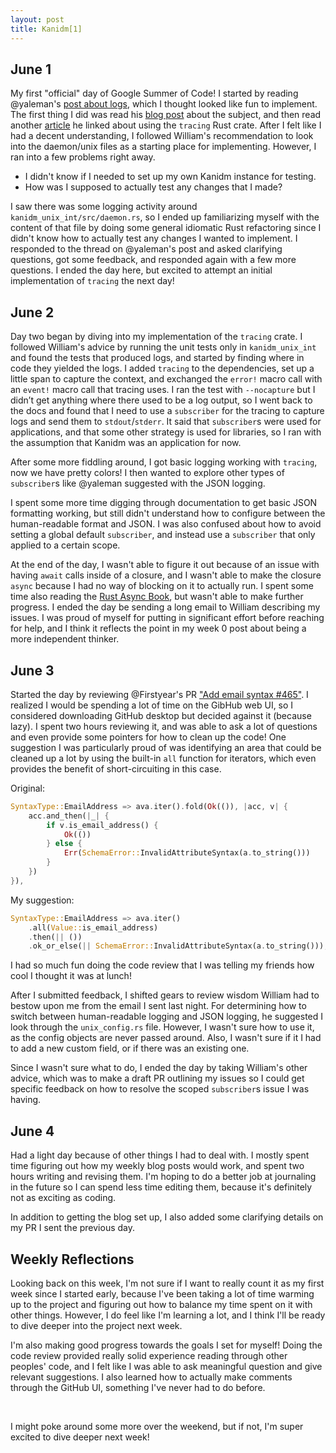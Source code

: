 ```yaml
---
layout: post
title: Kanidm[1]
---
```


## 

## June 1
My first "official" day of Google Summer of Code! I started by reading @yaleman's [post about logs](https://github.com/kanidm/kanidm/issues/453), which I thought looked like fun to implement. The first thing I did was read his [blog post](https://yaleman.org/post/2021/2021-05-22-the-great-log-post-/) about the subject, and then read another [article](https://betterprogramming.pub/production-grade-logging-in-rust-applications-2c7fffd108a6) he linked about using the `tracing` Rust crate. After I felt like I had a decent understanding, I followed William's recommendation to look into the daemon/unix files as a starting place for implementing. However, I ran into a few problems right away.

* I didn't know if I needed to set up my own Kanidm instance for testing.
* How was I supposed to actually test any changes that I made?

I saw there was some logging activity around `kanidm_unix_int/src/daemon.rs`, so I ended up familiarizing myself with the content of that file by doing some general idiomatic Rust refactoring since I didn't know how to actually test any changes I wanted to implement. I responded to the thread on @yaleman's post and asked clarifying questions, got some feedback, and responded again with a few more questions. I ended the day here, but excited to attempt an initial implementation of `tracing` the next day!

## June 2
Day two began by diving into my implementation of the `tracing` crate. I followed William's advice by running the unit tests only in `kanidm_unix_int` and found the tests that produced logs, and started by finding where in code they yielded the logs. I added `tracing` to the dependencies, set up a little span to capture the context, and exchanged the `error!` macro call with an `event!` macro call that tracing uses. I ran the test with `--nocapture` but I didn’t get anything where there used to be a log output, so I went back to the docs and found that I need to use a `subscriber` for the tracing to capture logs and send them to `stdout`/`stderr`. It said that `subscriber`s were used for applications, and that some other strategy is used for libraries, so I ran with the assumption that Kanidm was an application for now.

After some more fiddling around, I got basic logging working with `tracing`, now we have pretty colors! I then wanted to explore other types of `subscriber`s like @yaleman suggested with the JSON logging.

I spent some more time digging through documentation to get basic JSON formatting working, but still didn't understand how to configure between the human-readable format and JSON. I was also confused about how to avoid setting a global default `subscriber`, and instead use a `subscriber` that only applied to a certain scope.

At the end of the day, I wasn't able to figure it out because of an issue with having `await` calls inside of a closure, and I wasn't able to make the closure `async` because I had no way of blocking on it to actually run. I spent some time also reading the [Rust Async Book](https://rust-lang.github.io/async-book/), but wasn't able to make further progress. I ended the day be sending a long email to William describing my issues. I was proud of myself for putting in significant effort before reaching for help, and I think it reflects the point in my week 0 post about being a more independent thinker.

## June 3
Started the day by reviewing @Firstyear's PR ["Add email syntax #465"](https://github.com/kanidm/kanidm/pull/465). I realized I would be spending a lot of time on the GibHub web UI, so I considered downloading GitHub desktop but decided against it (because lazy). I spent two hours reviewing it, and was able to ask a lot of questions and even provide some pointers for how to clean up the code! One suggestion I was particularly proud of was identifying an area that could be cleaned up a lot by using the built-in `all` function for iterators, which even provides the benefit of short-circuiting in this case.

Original:
```rust
SyntaxType::EmailAddress => ava.iter().fold(Ok(()), |acc, v| {
    acc.and_then(|_| {
        if v.is_email_address() {
            Ok(())
        } else {
            Err(SchemaError::InvalidAttributeSyntax(a.to_string()))
        }
    })
}),
```
My suggestion:
```rust
SyntaxType::EmailAddress => ava.iter()
    .all(Value::is_email_address)
    .then(|| ())
    .ok_or_else(|| SchemaError::InvalidAttributeSyntax(a.to_string())),
```

I had so much fun doing the code review that I was telling my friends how cool I thought it was at lunch!

After I submitted feedback, I shifted gears to review wisdom William had to bestow upon me from the email I sent last night. For determining how to switch between human-readable logging and JSON logging, he suggested I look through the `unix_config.rs` file. However, I wasn't sure how to use it, as the config objects are never passed around. Also, I wasn't sure if it I had to add a new custom field, or if there was an existing one.

Since I wasn't sure what to do, I ended the day by taking William's other advice, which was to make a draft PR outlining my issues so I could get specific feedback on how to resolve the scoped `subscriber`s issue I was having.

## June 4
Had a light day because of other things I had to deal with. I mostly spent time figuring out how my weekly blog posts would work, and spent two hours writing and revising them. I'm hoping to do a better job at journaling in the future so I can spend less time editing them, because it's definitely not as exciting as coding.

In addition to getting the blog set up, I also added some clarifying details on my PR I sent the previous day.

## Weekly Reflections
Looking back on this week, I'm not sure if I want to really count it as my first week since I started early, because I've been taking a lot of time warming up to the project and figuring out how to balance my time spent on it with other things. However, I do feel like I'm learning a lot, and I think I'll be ready to dive deeper into the project next week.

I'm also making good progress towards the goals I set for myself! Doing the code review provided really solid experience reading through other peoples' code, and I felt like I was able to ask meaningful question and give relevant suggestions. I also learned how to actually make comments through the GitHub UI, something I've never had to do before.

<br>

I might poke around some more over the weekend, but if not, I'm super excited to dive deeper next week!